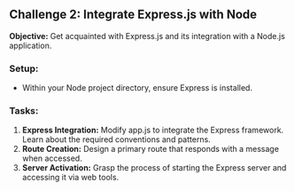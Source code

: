 ## Challenge 2: Integrate Express.js with Node

**Objective:** Get acquainted with Express.js and its integration with a Node.js application.

### Setup:

- Within your Node project directory, ensure Express is installed.

### Tasks:

1. **Express Integration:** Modify app.js to integrate the Express framework. Learn about the required conventions and patterns.
2. **Route Creation:** Design a primary route that responds with a message when accessed.
3. **Server Activation:** Grasp the process of starting the Express server and accessing it via web tools.
